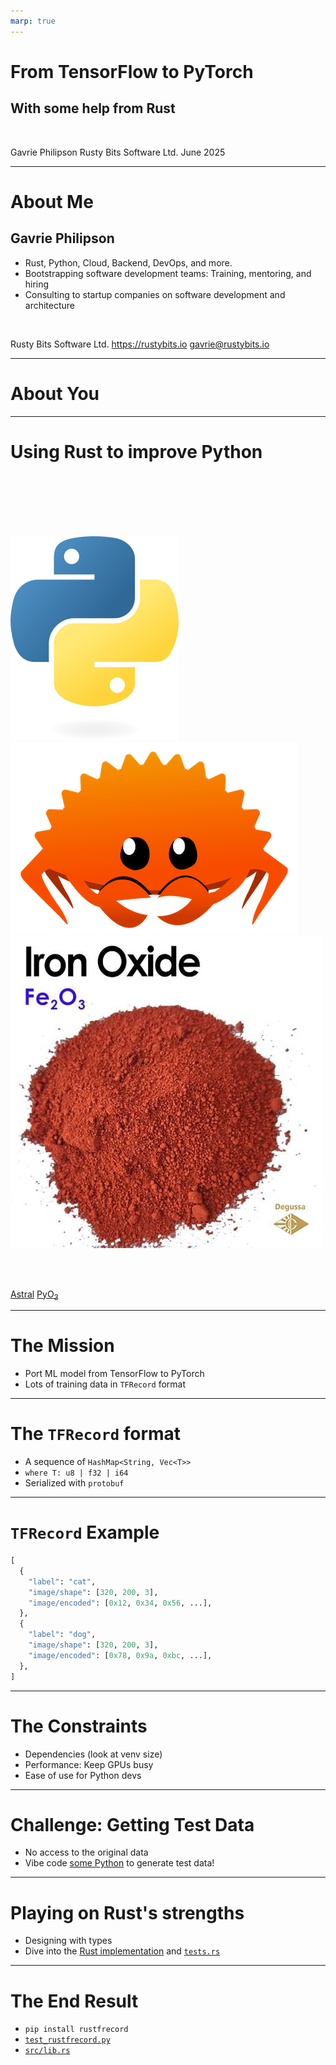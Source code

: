 ```yaml
---
marp: true
---
```


# From TensorFlow to PyTorch
## With some help from Rust

<br>

Gavrie Philipson
Rusty Bits Software Ltd.
June 2025

---

# About Me

## Gavrie Philipson

- Rust, Python, Cloud, Backend, DevOps, and more.
- Bootstrapping software development teams: Training, mentoring, and hiring
- Consulting to startup companies on software development and architecture

<br>

Rusty Bits Software Ltd.
https://rustybits.io
gavrie@rustybits.io

---

# About You

---

# Using Rust to improve Python

<br>
<br>
<br>
<br>
<br>

![bg 40%](images/python-logo.png)
![bg 60%](images/ferris.png)
![bg 50%](images/iron-oxide.jpg)

<br>
<br>

[Astral](https://astral.sh)
[PyO<sub>3</sub>](https://github.com/PyO3)

---

# The Mission

- Port ML model from TensorFlow to PyTorch
- Lots of training data in `TFRecord` format

---

# The `TFRecord` format

- A sequence of `HashMap<String, Vec<T>>`
- `where T: u8 | f32 | i64`
- Serialized with `protobuf`

---

# `TFRecord` Example

```python
[
  {
    "label": "cat",
    "image/shape": [320, 200, 3],
    "image/encoded": [0x12, 0x34, 0x56, ...],
  },
  {
    "label": "dog",
    "image/shape": [320, 200, 3],
    "image/encoded": [0x78, 0x9a, 0xbc, ...],
  },
]
```

---

# The Constraints

- Dependencies (look at venv size)
- Performance: Keep GPUs busy
- Ease of use for Python devs

---

# Challenge: Getting Test Data

- No access to the original data
- Vibe code [some Python](tf_example/main.py) to generate test data!

---

# Playing on Rust's strengths

- Designing with types
- Dive into the [Rust implementation](tfrecord_reader/src/lib.rs) and [`tests.rs`](tfrecord_reader/src/tests.rs)

---

# The End Result

- `pip install rustfrecord` 
- [`test_rustfrecord.py`](test_rustfrecord.py)
- [`src/lib.rs`](src/lib.rs)
